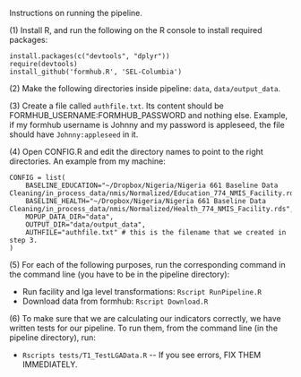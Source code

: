 Instructions on running the pipeline.

(1) Install R, and run the following on the R console to install required packages:
```
install.packages(c("devtools", "dplyr"))
require(devtools)
install_github('formhub.R', 'SEL-Columbia')
```

(2) Make the following directories inside pipeline: `data`, `data/output_data`.

(3) Create a file called `authfile.txt`. Its content should be FORMHUB_USERNAME:FORMHUB_PASSWORD and nothing else. Example, if my formhub username is Johnny and my password is appleseed, the file should have `Johnny:appleseed` in it.

(4) Open CONFIG.R and edit the directory names to point to the right directories. An example from my machine:
```
CONFIG = list(
    BASELINE_EDUCATION="~/Dropbox/Nigeria/Nigeria 661 Baseline Data Cleaning/in_process_data/nmis/Normalized/Education_774_NMIS_Facility.rds",
    BASELINE_HEALTH="~/Dropbox/Nigeria/Nigeria 661 Baseline Data Cleaning/in_process_data/nmis/Normalized/Health_774_NMIS_Facility.rds",
    MOPUP_DATA_DIR="data", 
    OUTPUT_DIR="data/output_data",
    AUTHFILE="authfile.txt" # this is the filename that we created in step 3.
)
```

(5) For each of the following purposes, run the corresponding command in the command line (you have to be in the pipeline directory):
 * Run facility and lga level transformations: `Rscript RunPipeline.R`
 * Download data from formhub: `Rscript Download.R`

(6) To make sure that we are calculating our indicators correctly, we have written tests for our pipeline. To run them, from the command line (in the pipeline directory), run:
 * `Rscripts tests/T1_TestLGAData.R` -- If you see errors, FIX THEM IMMEDIATELY.
